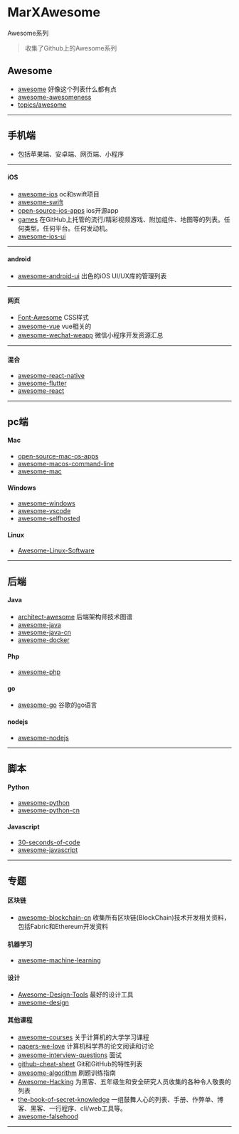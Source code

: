 # MarXAwesome
Awesome系列
> 收集了Github上的Awesome系列 

## Awesome
- [awesome](https://github.com/sindresorhus/awesome) 好像这个列表什么都有点
- [awesome-awesomeness](https://github.com/bayandin/awesome-awesomeness)
- [topics/awesome](https://github.com/topics/awesome)


----
## 手机端
- 包括苹果端、安卓端、网页端、小程序

----
#### iOS
- [awesome-ios](https://github.com/vsouza/awesome-ios) oc和swift项目
- [awesome-swift](https://github.com/matteocrippa/awesome-swift)
- [open-source-ios-apps](https://github.com/dkhamsing/open-source-ios-apps) ios开源app
- [games](https://github.com/leereilly/games) 在GitHub上托管的流行/精彩视频游戏、附加组件、地图等的列表。任何类型。任何平台。任何发动机。
- [awesome-ios-ui](https://github.com/cjwirth/awesome-ios-ui)

----
#### android
- [awesome-android-ui](https://github.com/wasabeef/awesome-android-ui) 出色的iOS UI/UX库的管理列表

----
#### 网页
- [Font-Awesome](https://github.com/FortAwesome/Font-Awesome) CSS样式
- [awesome-vue](https://github.com/vuejs/awesome-vue) vue相关的
- [awesome-wechat-weapp](https://github.com/justjavac/awesome-wechat-weapp) 微信小程序开发资源汇总

----
#### 混合
- [awesome-react-native](https://github.com/jondot/awesome-react-native)
- [awesome-flutter](https://github.com/Solido/awesome-flutter)
- [awesome-react](https://github.com/enaqx/awesome-react)




----
## pc端

#### Mac
- [open-source-mac-os-apps](https://github.com/serhii-londar/open-source-mac-os-apps)
- [awesome-macos-command-line](https://github.com/herrbischoff/awesome-macos-command-line)
- [awesome-mac](https://github.com/jaywcjlove/awesome-mac)

#### Windows
- [awesome-windows](https://github.com/Awesome-Windows/Awesome)
- [awesome-vscode](https://github.com/viatsko/awesome-vscode)
- [awesome-selfhosted](https://github.com/Kickball/awesome-selfhosted)

#### Linux
- [Awesome-Linux-Software](https://github.com/luong-komorebi/Awesome-Linux-Software)





----
## 后端

#### Java
- [architect-awesome](https://github.com/xingshaocheng/architect-awesome) 后端架构师技术图谱
- [awesome-java](https://github.com/akullpp/awesome-java)
- [awesome-java-cn](https://github.com/jobbole/awesome-java-cn)
- [awesome-docker](https://github.com/veggiemonk/awesome-docker)

#### Php
- [awesome-php](https://github.com/ziadoz/awesome-php)

#### go
- [awesome-go](https://github.com/avelino/awesome-go) 谷歌的go语言

#### nodejs
- [awesome-nodejs](https://github.com/sindresorhus/awesome-nodejs)




----
## 脚本

#### Python
- [awesome-python](https://github.com/vinta/awesome-python)
- [awesome-python-cn](https://github.com/jobbole/awesome-python-cn)

#### Javascript
- [30-seconds-of-code](https://github.com/30-seconds/30-seconds-of-code)
- [awesome-javascript](https://github.com/sorrycc/awesome-javascript)




----
## 专题

#### 区块链
- [awesome-blockchain-cn](https://github.com/chaozh/awesome-blockchain-cn) 收集所有区块链(BlockChain)技术开发相关资料，包括Fabric和Ethereum开发资料

#### 机器学习
- [awesome-machine-learning](https://github.com/josephmisiti/awesome-machine-learning)

#### 设计
- [Awesome-Design-Tools](https://github.com/LisaDziuba/Awesome-Design-Tools) 最好的设计工具
- [awesome-design](https://github.com/gztchan/awesome-design) 

#### 其他课程
- [awesome-courses](https://github.com/prakhar1989/awesome-courses) 关于计算机的大学学习课程
- [papers-we-love](https://github.com/papers-we-love/papers-we-love) 计算机科学界的论文阅读和讨论
- [awesome-interview-questions](https://github.com/MaximAbramchuck/awesome-interview-questions) 面试
- [github-cheat-sheet](https://github.com/tiimgreen/github-cheat-sheet) Git和GitHub的特性列表
- [awesome-algorithm](https://github.com/apachecn/awesome-algorithm) 刷题训练指南
- [Awesome-Hacking](https://github.com/Hack-with-Github/Awesome-Hacking) 为黑客、五年级生和安全研究人员收集的各种令人敬畏的列表
- [the-book-of-secret-knowledge](https://github.com/trimstray/the-book-of-secret-knowledge) 一组鼓舞人心的列表、手册、作弊单、博客、黑客、一行程序、cli/web工具等。
- [awesome-falsehood](https://github.com/kdeldycke/awesome-falsehood)

----